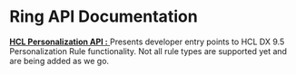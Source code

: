 # Ring API Documentation

[ **HCL Personalization API :** ](GITHUB_PAGES_URL/pzn-api) Presents developer entry points to HCL DX 9.5 Personalization Rule functionality. Not all rule types are supported yet and are being added as we go.